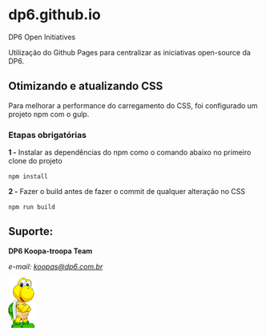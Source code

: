 # dp6.github.io
DP6 Open Initiatives

Utilização do Github Pages para centralizar as iniciativas open-source da DP6.

## Otimizando e atualizando CSS
Para melhorar a performance do carregamento do CSS, foi configurado um projeto npm com o gulp.

### Etapas obrigatórias

**1 -** Instalar as dependências do npm como o comando abaixo no primeiro clone do projeto
```
npm install
```

**2 -** Fazer o build antes de fazer o commit de qualquer alteração no CSS 
```
npm run build
```
## Suporte:

**DP6 Koopa-troopa Team**

_e-mail: <koopas@dp6.com.br>_

<img src="https://raw.githubusercontent.com/DP6/templates-centro-de-inovacoes/main/public/images/koopa.png" height="100" />
